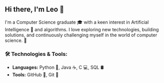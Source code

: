 ## Hi there, I'm Leo 👋

I'm a Computer Science graduate 🎓 with a keen interest in Artificial Intelligence 🤖 and algorithms. I love exploring new technologies, building solutions, and continuously challenging myself in the world of computer science. 🚀

### 🛠️ Technologies & Tools:
- **Languages:**  Python 🐍, Java ☕, C 💻, SQL 🛢️
- **Tools:**  GitHub 🌟, Git 🔧

<!--
**LeoMastro8/LeoMastro8** is a ✨ _special_ ✨ repository because its `README.md` (this file) appears on your GitHub profile.

Here are some ideas to get you started:

- 🔭 I’m currently working on ...
- 🌱 I’m currently learning ...
- 👯 I’m looking to collaborate on ...
- 🤔 I’m looking for help with ...
- 💬 Ask me about ...
- 📫 How to reach me: ...
- 😄 Pronouns: ...
- ⚡ Fun fact: ...
-->
